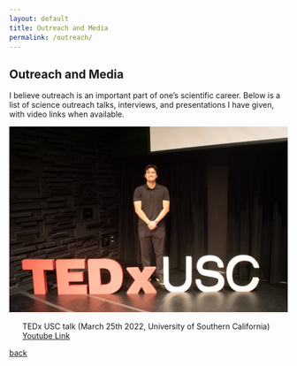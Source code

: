 ```yaml
---
layout: default
title: Outreach and Media
permalink: /outreach/
---
```


## Outreach and Media

I believe outreach is an important part of one’s scientific career. Below is a list of science outreach talks, interviews, and presentations I have given, with video links when available. 

<img class='dog_image' src="./assets/img/Tedx.jpg" alt="Picture with my Dogs."/>

<ol>
TEDx USC talk (March 25th 2022, University of Southern California) <a href="{{ site.tedx }}"> Youtube Link </a>
</ol>


[back](./)
